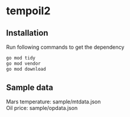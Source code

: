 # tempoil2 

## Installation 
Run following commands to get the dependency 
```bash
go mod tidy 
go mod vendor 
go mod download 
```

## Sample data 

Mars temperature: sample/mtdata.json  
Oil price: sample/opdata.json  
